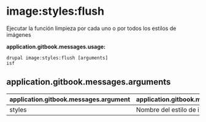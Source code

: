 # image:styles:flush
Ejecutar la función limpieza por cada uno o por todos los estilos de imágenes

**application.gitbook.messages.usage:**
```
drupal image:styles:flush [arguments]
isf
```

## application.gitbook.messages.arguments
application.gitbook.messages.argument | application.gitbook.messages.details
---------|-------------
styles | Nombre del estilo de imagen.
